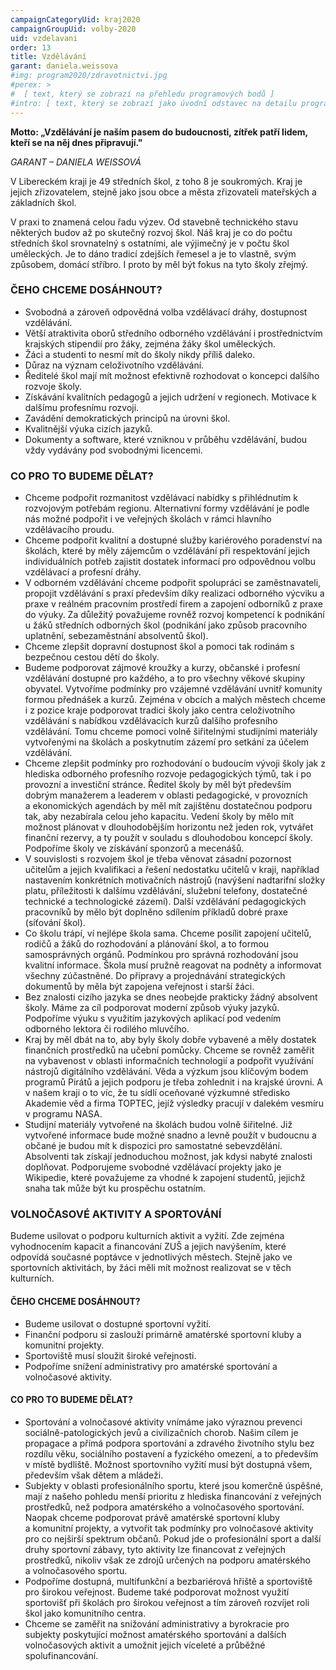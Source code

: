 ```yaml
---
campaignCategoryUid: kraj2020
campaignGroupUid: volby-2020
uid: vzdelavani
order: 13
title: Vzdělávání
garant: daniela.weissova
#img: program2020/zdravotnictvi.jpg
#perex: >
#  [ text, který se zobrazí na přehledu programových bodů ]
#intro: [ text, který se zobrazí jako úvodní odstavec na detailu programového bodu ]
---
```


__Motto: „Vzdělávání je naším pasem do budoucnosti, zítřek patří lidem, kteří se na něj dnes připravují."__

_GARANT – DANIELA WEISSOVÁ_
 
V Libereckém kraji je 49 středních škol, z toho 8 je soukromých. Kraj je jejich zřizovatelem, stejně jako jsou obce a města zřizovateli mateřských a základních škol. 

V praxi to znamená celou řadu výzev. Od stavebně technického stavu některých budov až po skutečný rozvoj škol. Náš kraj je co do počtu středních škol srovnatelný s ostatními, ale výjimečný je v počtu škol uměleckých. Je to dáno tradicí zdejších řemesel a je to vlastně, svým způsobem, domácí stříbro. I proto by měl být fokus na tyto školy zřejmý.

### ČEHO CHCEME DOSÁHNOUT?

- Svobodná a zároveň odpovědná volba vzdělávací dráhy, dostupnost vzdělávání.
- Větší atraktivita oborů středního odborného vzdělávání i prostřednictvím krajských stipendií pro žáky, zejména žáky škol uměleckých.
- Žáci a studenti to nesmí mít do školy nikdy příliš daleko.
- Důraz na význam celoživotního vzdělávání.
- Ředitelé škol mají mít možnost efektivně rozhodovat o koncepci dalšího rozvoje školy.
- Získávání kvalitních pedagogů a jejich udržení v regionech. Motivace k dalšímu profesnímu rozvoji.
- Zavádění demokratických principů na úrovni škol.
- Kvalitnější výuka cizích jazyků.
- Dokumenty a software, které vzniknou v průběhu vzdělávání, budou vždy vydávány pod svobodnými licencemi.


### CO PRO TO BUDEME DĚLAT? 

- Chceme podpořit rozmanitost vzdělávací nabídky s přihlédnutím k rozvojovým potřebám regionu. Alternativní formy vzdělávání je podle nás možné podpořit i ve veřejných školách v rámci hlavního vzdělávacího proudu.
- Chceme podpořit kvalitní a dostupné služby kariérového poradenství na školách, které by měly zájemcům o vzdělávání při respektování jejich individuálních potřeb zajistit dostatek informací pro odpovědnou volbu vzdělávací a profesní dráhy.
- V odborném vzdělávání chceme podpořit spolupráci se zaměstnavateli, propojit vzdělávání s praxí především díky realizaci odborného výcviku a praxe v reálném pracovním prostředí firem a zapojení odborníků z praxe do výuky. Za důležitý považujeme rovněž rozvoj kompetencí k podnikání u žáků středních odborných škol (podnikání jako způsob pracovního uplatnění, sebezaměstnání absolventů škol).
- Chceme zlepšit dopravní dostupnost škol a pomoci tak rodinám s bezpečnou cestou dětí do školy.
- Budeme podporovat zájmové kroužky a kurzy, občanské i profesní vzdělávání dostupné pro každého, a to pro všechny věkové skupiny obyvatel. Vytvoříme podmínky pro vzájemné vzdělávání uvnitř komunity formou přednášek a kurzů. Zejména v obcích a malých městech chceme i z pozice kraje podporovat tradici školy jako centra celoživotního vzdělávání s nabídkou vzdělávacích kurzů dalšího profesního vzdělávání. Tomu chceme pomoci volně šiřitelnými studijními materiály vytvořenými na školách a poskytnutím zázemí pro setkání za účelem vzdělávání.
- Chceme zlepšit podmínky pro rozhodování o budoucím vývoji školy jak z hlediska odborného profesního rozvoje pedagogických týmů, tak i po provozní a investiční stránce. Ředitel školy by měl být především dobrým manažerem a leaderem v oblasti pedagogické, v provozních a ekonomických agendách by měl mít zajištěnu dostatečnou podporu tak, aby nezabírala celou jeho kapacitu. Vedení školy by mělo mít možnost plánovat v dlouhodobějším horizontu než jeden rok, vytvářet finanční rezervy, a ty použít v souladu s dlouhodobou koncepcí školy. Podpoříme školy ve získávání sponzorů a mecenášů.
- V souvislosti s rozvojem škol je třeba věnovat zásadní pozornost učitelům a jejich kvalifikaci a řešení nedostatku učitelů v kraji, například nastavením konkrétních motivačních nástrojů (navýšení nadtarifní složky platu, příležitosti k dalšímu vzdělávání, služební telefony, dostatečné technické a technologické zázemí). Další vzdělávání pedagogických pracovníků by mělo být doplněno sdílením příkladů dobré praxe (síťování škol).
- Co školu trápí, ví nejlépe škola sama. Chceme posílit zapojení učitelů, rodičů a žáků do rozhodování a plánování škol, a to formou samosprávných orgánů. Podmínkou pro správná rozhodování jsou kvalitní informace. Škola musí pružně reagovat na podněty a informovat všechny zúčastněné. Do přípravy a projednávání strategických dokumentů by měla být zapojena veřejnost i starší žáci.
- Bez znalosti cizího jazyka se dnes neobejde prakticky žádný absolvent školy. Máme za cíl podporovat moderní způsob výuky jazyků. Podpoříme výuku s využitím jazykových aplikací pod vedením odborného lektora či rodilého mluvčího.
- Kraj by měl dbát na to, aby byly školy dobře vybavené a měly dostatek finančních prostředků na učební pomůcky. Chceme se rovněž zaměřit na vybavenost v oblasti informačních technologií a podpořit využívání nástrojů digitálního vzdělávání. Věda a výzkum jsou klíčovým bodem programů Pirátů a jejich podporu je třeba zohlednit i na krajské úrovni. A v našem kraji o to víc, že tu sídlí oceňované výzkumné středisko Akademie věd a firma TOPTEC, jejíž výsledky pracují v dalekém vesmíru v programu NASA.
- Studijní materiály vytvořené na školách budou volně šiřitelné. Již vytvořené informace bude možné snadno a levně použít v budoucnu a občané je budou mít k dispozici pro samostatné sebevzdělání. Absolventi tak získají jednoduchou možnost, jak kdysi nabyté znalosti doplňovat. Podporujeme svobodné vzdělávací projekty jako je Wikipedie, které považujeme za vhodné k zapojení studentů, jejichž snaha tak může být ku prospěchu ostatním.

### VOLNOČASOVÉ AKTIVITY A SPORTOVÁNÍ

Budeme usilovat o podporu kulturních aktivit a vyžití. Zde zejména vyhodnocením kapacit a financování ZUŠ a jejich navýšením, které odpovídá současné poptávce v jednotlivých městech. Stejně jako ve sportovních aktivitách, by žáci měli mít možnost realizovat se v těch kulturních.
      
#### ČEHO CHCEME DOSÁHNOUT?

- Budeme usilovat o dostupné sportovní vyžití.
- Finanční podporu si zaslouží primárně amatérské sportovní kluby a komunitní projekty.
- Sportoviště musí sloužit široké veřejnosti.
- Podpoříme snížení administrativy pro amatérské sportování a volnočasové aktivity.

#### CO PRO TO BUDEME DĚLAT? 

- Sportování a volnočasové aktivity vnímáme jako výraznou prevenci sociálně-patologických jevů a civilizačních chorob. Našim cílem je propagace a přímá podpora sportování a zdravého životního stylu bez rozdílu věku, sociálního postavení a fyzického omezení, a to především v místě bydliště. Možnost sportovního vyžití musí být dostupná všem, především však dětem a mládeži.
- Subjekty v oblasti profesionálního sportu, které jsou komerčně úspěšné, mají z našeho pohledu menší prioritu z hlediska financování z veřejných prostředků, než podpora amatérského a volnočasového sportování. Naopak chceme podporovat právě amatérské sportovní kluby a komunitní projekty, a vytvořit tak podmínky pro volnočasové aktivity pro co nejširší spektrum občanů. Pokud jde o profesionální sport a další druhy sportovní zábavy, tyto aktivity lze financovat z veřejných prostředků, nikoliv však ze zdrojů určených na podporu amatérského a volnočasového sportu.
- Podpoříme dostupná, multifunkční a bezbariérová hřiště a sportoviště pro širokou veřejnost. Budeme také podporovat možnost využití sportovišť při školách pro širokou veřejnost a tím zároveň rozvíjet roli škol jako komunitního centra.
- Chceme se zaměřit na snižování administrativy a byrokracie pro subjekty poskytující možnost amatérského sportování a dalších volnočasových aktivit a umožnit jejich víceleté a průběžné spolufinancování.